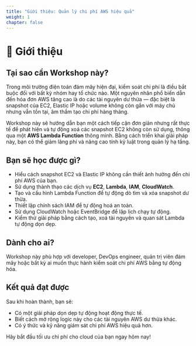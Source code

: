 ```yaml
---
title: "Giới thiệu: Quản lý chi phí AWS hiệu quả"
weight: 1
chapter: false
---
```


# 🌟 Giới thiệu

## Tại sao cần Workshop này?

Trong môi trường điện toán đám mây hiện đại, kiểm soát chi phí là điều bắt buộc đối với bất kỳ nhóm hay tổ chức nào. Một nguyên nhân phổ biến dẫn đến hóa đơn AWS tăng cao là do các tài nguyên dư thừa — đặc biệt là snapshot của EC2, Elastic IP hoặc volume không còn gắn với máy chủ nhưng vẫn tồn tại, âm thầm tạo chi phí hàng tháng.

Workshop này sẽ hướng dẫn bạn một cách tiếp cận đơn giản nhưng rất thực tế để phát hiện và tự động xoá các snapshot EC2 không còn sử dụng, thông qua một **AWS Lambda Function** thông minh. Bằng cách triển khai giải pháp này, bạn có thể giảm lãng phí và nâng cao tính kỷ luật trong quản lý hạ tầng.

## Bạn sẽ học được gì?

- Hiểu cách snapshot EC2 và Elastic IP không cần thiết ảnh hưởng đến chi phí AWS của bạn.
- Sử dụng thành thạo các dịch vụ **EC2**, **Lambda**, **IAM**, **CloudWatch**.
- Tạo và cấu hình Lambda Function để tự động dò tìm và xóa snapshot dư thừa.
- Thiết lập chính sách IAM để tự động hoá an toàn.
- Sử dụng CloudWatch hoặc EventBridge để lập lịch chạy tự động.
- Kiểm thử giải pháp bằng cách tạo, xoá tài nguyên và quan sát Lambda tự động dọn dẹp.

## Dành cho ai?

Workshop này phù hợp với developer, DevOps engineer, quản trị viên đám mây hoặc bất kỳ ai muốn thực hành kiểm soát chi phí AWS bằng tự động hóa.

## Kết quả đạt được

Sau khi hoàn thành, bạn sẽ:
- Có một giải pháp dọn dẹp tự động hoạt động thực tế.
- Biết cách mở rộng logic này cho các tài nguyên AWS dư thừa khác.
- Có ý thức và kỹ năng giám sát chi phí AWS hiệu quả hơn.

Hãy bắt đầu tối ưu chi phí cho cloud của bạn ngay hôm nay!
